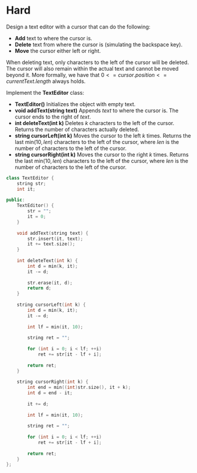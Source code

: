 # Hard

Design a text editor with a cursor that can do the following:

- **Add** text to where the cursor is.
- **Delete** text from where the cursor is (simulating the backspace key).
- **Move** the cursor either left or right.

When deleting text, only characters to the left of the cursor will be deleted. The cursor will also remain within the actual text and cannot be moved beyond it. More formally, we have that $0 <= cursor.position <= currentText.length$ always holds.

Implement the **TextEditor** class:

- **TextEditor()** Initializes the object with empty text.
- **void addText(string text)** Appends $text$ to where the cursor is. The cursor ends to the right of $text$.
- **int deleteText(int k)** Deletes $k$ characters to the left of the cursor. Returns the number of characters actually deleted.
- **string cursorLeft(int k)** Moves the cursor to the left $k$ times. Returns the last $\text{min}(10, len)$ characters to the left of the cursor, where $len$ is the number of characters to the left of the cursor.
- **string cursorRight(int k)** Moves the cursor to the right $k$ times. Returns the last $\text{min}(10, len)$ characters to the left of the cursor, where $len$ is the number of characters to the left of the cursor.

```cpp
class TextEditor {
    string str;
    int it;
    
public:
    TextEditor() {
        str = "";
        it = 0;
    }
    
    void addText(string text) {
        str.insert(it, text);
        it += text.size();
    }
    
    int deleteText(int k) {
        int d = min(k, it);
        it -= d;
        
        str.erase(it, d);
        return d;
    }
    
    string cursorLeft(int k) {
        int d = min(k, it);
        it -= d;
        
        int lf = min(it, 10);
        
        string ret = "";
        
        for (int i = 0; i < lf; ++i)
            ret += str[it - lf + i];
        
        return ret;
    }
    
    string cursorRight(int k) {
        int end = min((int)str.size(), it + k);
        int d = end - it;
        
        it += d;
        
        int lf = min(it, 10);
        
        string ret = "";
        
        for (int i = 0; i < lf; ++i)
            ret += str[it - lf + i];
        
        return ret;
    }
};
```
